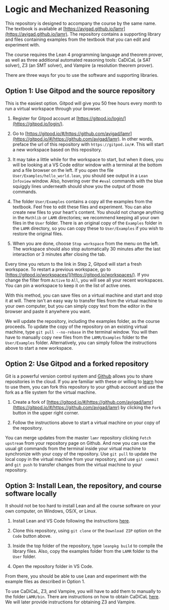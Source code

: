# Logic and Mechanized Reasoning

This repository is designed to accompany the course by the same name. The textbook is available at
[https://avigad.github.io/lamr](https://avigad.github.io/lamr). The repository contains a supporting library
and files containing examples from the textbook that you can edit and experiment with.

The course requires the Lean 4 programming language and theorem prover, as well as
three additional automated reasoning tools: CaDiCaL (a SAT solver), Z3 (an SMT solver), and
Vampire (a resolution theorem prover).

There are three ways for you to use the software and supporting libraries.

## Option 1: Use Gitpod and the source repository

This is the easiest option. Gitpod will give you 50 free hours every month to run a virtual
workspace through your browser.

1. Register for Gitpod account at [https://gitpod.io/login/](https://gitpod.io/login/).

2. Go to [https://gitpod.io/#/https://github.com/avigad/lamr](https://gitpod.io/#/https://github.com/avigad/lamr). In other words, preface the url of this repository with `https://gitpod.io/#`.
This will start a new workspace based on this repository.

3. It may take a little while for the workspace to start, but when it does, you will be looking
at a VS Code editor window with a terminal at the bottom and a file browser on the left.
If you open the file `User/Examples/hello_world.lean`, you should see output in a `Lean Infoview`
window. Also, hovering over the `#eval` commands with the blue squiggly lines underneath should
show you the output of those commands.

4. The folder `User/Examples` contains a copy all the examples from the textbook. Feel free to
edit these files and experiment. You can also create new files to your heart's content.
You should not change anything in the `Mathlib` or `LAMR` directories; we recommend keeping all
your own files in the `User` folder. There is an original copy of the `Examples` folder in the
`LAMR` directory, so you can copy these to `User/Examples` if you wish to restore the original
files.

5. When you are done, choose `Stop workspace` from the menu on the left. The workspace should also
stop automatically 30 minutes after the last interaction or 3 minutes after closing the tab.

Every time you return to the link in Step 2, Gitpod will start a fresh workspace. To restart a
previous workspace, go to [https://gitpod.io/workspaces/](https://gitpod.io/workspaces/).
If you change the filter from `Active` to `All`, you will see all your recent workspaces.
You can pin a workspace to keep it on the list of active ones.

With this method, you can save files on a virtual machine and start and stop it at will.
There isn't an easy way to transfer files from the virtual machine to your own computer,
but you can simply copy text from the editor in the browser and paste it anywhere you want.

We will update the repository, including the examples folder, as the course proceeds. To update the
copy of the repository on an existing virtual machine, type `git pull --no-rebase`
in the terminal window. You will then have to manually copy new files from the `LAMR/Examples`
folder to the `User/Examples` folder. Alternatively, you can simply follow the instructions
above to start a new workspace.


## Option 2: Use Gitpod and a forked repository

Git is a powerful version control system and [Github](https://github.com/) allows you to share
repositories in the cloud. If you are familiar with these or willing to
[learn](https://guides.github.com/) how to use them, you can fork this repository to your
github account and use the fork as a file system for the virtual machine.

1. Create a fork of [https://gitpod.io/#/https://github.com/avigad/lamr](https://gitpod.io/#/https://github.com/avigad/lamr) by clicking
the `Fork` button in the upper right corner.

2. Follow the instructions above to start a virtual machine on your copy of the repository.

You can merge updates from the master `lamr` repository clicking `Fetch upstream` from your
repository page on Github. And now you can use the usual git commands from the terminal inside
your virtual machine to synchronize with your copy of the repository. Use `git pull` to update the
local copy in the virtual machine from your repository, and use `git commit` and `git push` to
transfer changes from the virtual machine to your repository.


## Option 3: Install Lean, the repository, and course software locally

It should not be too hard to install Lean and all the course software on your own computer,
on Windows, OS/X, or Linux.

1. Install Lean and VS Code following the instructions [here](https://leanprover.github.io/lean4/doc/quickstart.html).

2. Clone this repository, using `git clone` or the `Download ZIP` option on the `Code` button
above.

3. Inside the top folder of the repository, type `leanpkg build` to compile the library files.
Also, copy the examples folder from the `LAMR` folder to the `User` folder.

4. Open the repository folder in VS Code.

From there, you should be able to use Lean and experiment with the example files as described in
Option 1.

To use CaDiCaL, Z3, and Vampire, you will have to add them to manually to the folder `LAMR/bin`.
There are instructions on how to obtain CaDiCaL [here](https://github.com/arminbiere/cadical).
We will later provide instructions for obtaining Z3 and Vampire.

















